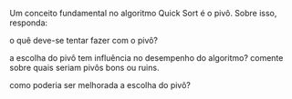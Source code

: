 Um conceito fundamental no algoritmo Quick Sort é o pivô. Sobre isso, responda:

o quê deve-se tentar fazer com o pivô?

a escolha do pivô tem influência no desempenho do algoritmo? comente sobre quais seriam pivôs bons ou ruins.

como poderia ser melhorada a escolha do pivô?

